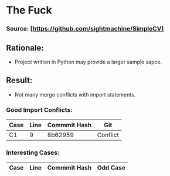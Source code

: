 # The Fuck

### Source: [https://github.com/sightmachine/SimpleCV]


## Rationale:
* Project written in Python may provide a larger sample sapce. 

## Result:
* Not many merge conflicts with import statements. 


### Good Import Conflicts:
 Case | Line | Commmit Hash | Git 
--- | --- | --- | ---
C1 | 9 | 8b62959 | Conflict


### Interesting Cases:
 Case | Line | Commmit Hash | Odd Case
--- | --- | --- | --- |
